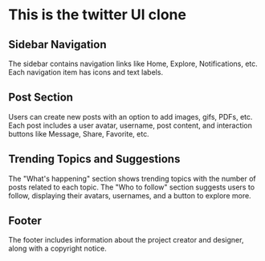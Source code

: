 
<h1>This is the twitter UI clone</h1>
<section>
        <h1>Sidebar Navigation</h1>
        <p>
            The sidebar contains navigation links like Home, Explore, Notifications, etc. Each navigation item has icons and text labels.
        </p>
        <h1>Post Section</h1>
        <p>
            Users can create new posts with an option to add images, gifs, PDFs, etc. Each post includes a user avatar, username, post content, and interaction buttons like Message, Share, Favorite, etc.
        </p> 
        <h1>Trending Topics and Suggestions</h1>
        <p>
            The "What's happening" section shows trending topics with the number of posts related to each topic. The "Who to follow" section suggests users to follow, displaying their avatars, usernames, and a button to explore more.
        </p> 
        <h1>Footer</h1>
        <p>
            The footer includes information about the project creator and designer, along with a copyright notice.
        </p>
    </section>
